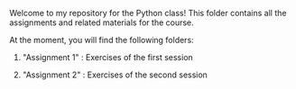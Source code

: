 Welcome to my repository for the Python class! This folder contains all the assignments and related materials for the course.


At the moment, you will find the following folders: 

 1. "Assignment 1" : Exercises of the first session
 
 2. "Assignment 2" : Exercises of the second session 
